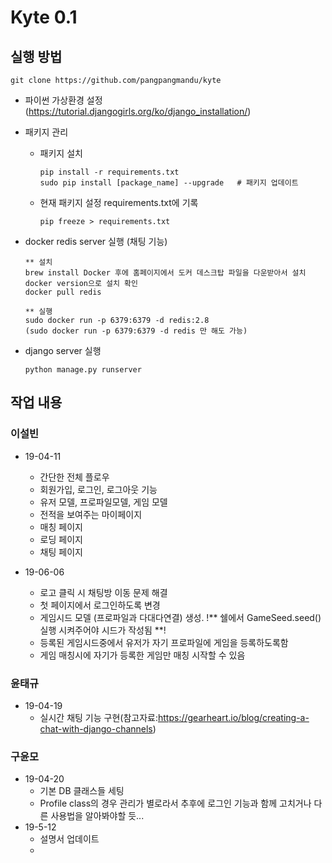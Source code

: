 # Kyte 0.1

## 실행 방법

```
git clone https://github.com/pangpangmandu/kyte
```

* 파이썬 가상환경 설정(https://tutorial.djangogirls.org/ko/django_installation/)


* 패키지 관리
  - 패키지 설치
    ```
    pip install -r requirements.txt
    sudo pip install [package_name] --upgrade   # 패키지 업데이트
    ```
  - 현재 패키지 설정 requirements.txt에 기록
    ```
    pip freeze > requirements.txt
    ```
* docker redis server 실행 (채팅 기능)
  ```
  ** 설치
  brew install Docker 후에 홈페이지에서 도커 데스크탑 파일을 다운받아서 설치
  docker version으로 설치 확인
  docker pull redis

  ** 실행
  sudo docker run -p 6379:6379 -d redis:2.8
  (sudo docker run -p 6379:6379 -d redis 만 해도 가능)
  ```
* django server 실행
  ```
  python manage.py runserver
  ```


## 작업 내용
### 이설빈

- 19-04-11
  - 간단한 전체 플로우
  - 회원가입, 로그인, 로그아웃 기능
  - 유저 모델, 프로파일모델, 게임 모델
  - 전적을 보여주는 마이페이지
  - 매칭 페이지
  - 로딩 페이지
  - 채팅 페이지
  
- 19-06-06
  - 로고 클릭 시 채팅방 이동 문제 해결
  - 첫 페이지에서 로그인하도록 변경
  - 게임시드 모델 (프로파일과 다대다연결) 생성. !** 쉘에서 GameSeed.seed() 실행 시켜주어야 시드가 작성됨 **!
  - 등록된 게임시드중에서 유저가 자기 프로파일에 게임을 등록하도록함
  - 게임 매칭시에 자기가 등록한 게임만 매칭 시작할 수 있음

### 윤태규
- 19-04-19
  - 실시간 채팅 기능 구현(참고자료:https://gearheart.io/blog/creating-a-chat-with-django-channels)

### 구윤모
- 19-04-20
  - 기본 DB 클래스들 세팅
  - Profile class의 경우 관리가 별로라서 추후에 로그인 기능과 함께 고치거나 다른 사용법을 알아봐야할 듯...
- 19-5-12
  - 설명서 업데이트
  -
